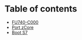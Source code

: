 # Table of contents

* [FU740-C000](/Hifive/FU740-C000.md)
* [Port zCore](Hifive/Port%20zCore.md)
* [Boot S7](Hifive/Boot%20S7.md)

